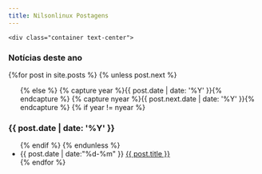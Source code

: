 ```yaml
---
title: Nilsonlinux Postagens
---
```

	<div class="container text-center">
<section id="archive">
  <h3>Notícias deste ano</h3>
  {%for post in site.posts %}
    {% unless post.next %}
      <ul class="this">
        {% else %}
        {% capture year %}{{ post.date | date: '%Y' }}{% endcapture %}
        {% capture nyear %}{{ post.next.date | date: '%Y' }}{% endcapture %}
        {% if year != nyear %}
      </ul>
      <h3>{{ post.date | date: '%Y' }}</h3>
      <ul class="past">
      {% endif %}
    {% endunless %}
    <li><time>{{ post.date | date:"%d-%m" }}</time> <a href="{{ post.url }}">{{ post.title }}</a></li>
  {% endfor %}
  </ul>
</section>
